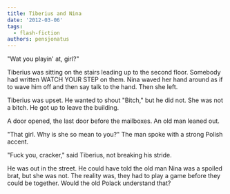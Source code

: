 ```yaml
---
title: Tiberius and Nina
date: '2012-03-06'
tags:
  - flash-fiction
authors: pensjonatus
---
```


"Wat you playin' at, girl?"

Tiberius was sitting on the stairs leading up to the second floor. Somebody had
written WATCH YOUR STEP on them. Nina waved her hand around as if to wave him
off and then say talk to the hand. Then she left.

<!-- truncate -->

Tiberius was upset. He wanted to shout "Bitch," but he did not. She was not a
bitch. He got up to leave the building.

A door opened, the last door before the mailboxes. An old man leaned out.

"That girl. Why is she so mean to you?" The man spoke with a strong Polish
accent.

"Fuck you, cracker," said Tiberius, not breaking his stride.

He was out in the street. He could have told the old man Nina was a spoiled
brat, but she was not. The reality was, they had to play a game before they
could be together. Would the old Polack understand that?
